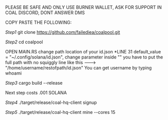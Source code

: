 PLEASE BE SAFE AND ONLY USE BURNER WALLET, ASK FOR SUPPORT IN COAL DISCORD, DONT ANSWER DMS

COPY PASTE THE FOLLOWING:

*Step1* git clone https://github.com/failediea/coalpool.git

*Step2* cd coalpool

OPEN MAIN.RS change path location of your id.json  *LINE 31  default_value = "~/.config/solana/id.json",  change parameter inside "" you have to put the full path with no squiggly line like this --->
"/home/username/restofpath/id.json"  You can get username by typing whoami

*Step3* cargo build --release

Next step costs .001 SOLANA

*Step4* ./target/release/coal-hq-client signup

*Step5* ./target/release/coal-hq-client mine --cores 15
